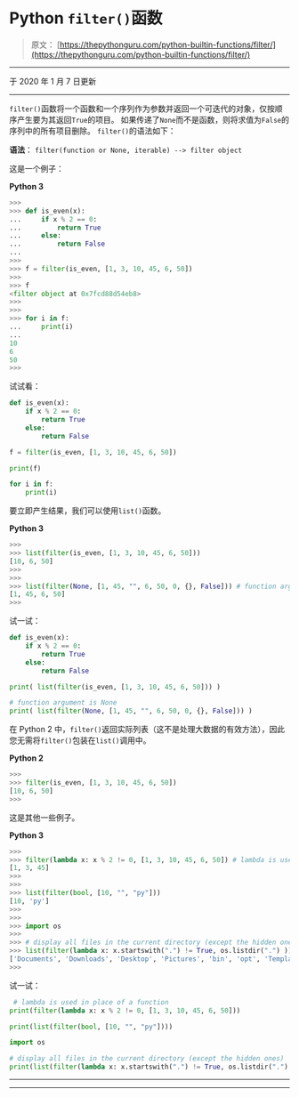 # Python `filter()`函数

> 原文： [https://thepythonguru.com/python-builtin-functions/filter/](https://thepythonguru.com/python-builtin-functions/filter/)

* * *

于 2020 年 1 月 7 日更新

* * *

`filter()`函数将一个函数和一个序列作为参数并返回一个可迭代的对象，仅按顺序产生要为其返回`True`的项目。 如果传递了`None`而不是函数，则将求值为`False`的序列中的所有项目删除。 `filter()`的语法如下：

**语法**： `filter(function or None, iterable) --> filter object`

这是一个例子：

**Python 3**

```py
>>> 
>>> def is_even(x):
...     if x % 2 == 0:
...         return True
...     else:
...         return False
... 
>>> 
>>> f = filter(is_even, [1, 3, 10, 45, 6, 50])
>>>
>>> f
<filter object at 0x7fcd88d54eb8>
>>> 
>>> 
>>> for i in f:
...     print(i)
... 
10
6
50
>>>

```

试试看：

```py
def is_even(x):
    if x % 2 == 0:
        return True
    else:
        return False

f = filter(is_even, [1, 3, 10, 45, 6, 50])

print(f)

for i in f:
    print(i) 
```

要立即产生结果，我们可以使用`list()`函数。

**Python 3**

```py
>>> 
>>> list(filter(is_even, [1, 3, 10, 45, 6, 50]))
[10, 6, 50]
>>>
>>> 
>>> list(filter(None, [1, 45, "", 6, 50, 0, {}, False])) # function argument is None
[1, 45, 6, 50]
>>>

```

试一试：

```py
def is_even(x):
    if x % 2 == 0:
        return True
    else:
        return False

print( list(filter(is_even, [1, 3, 10, 45, 6, 50])) )

# function argument is None
print( list(filter(None, [1, 45, "", 6, 50, 0, {}, False])) ) 
```

在 Python 2 中，`filter()`返回实际列表（这不是处理大数据的有效方法），因此您无需将`filter()`包装在`list()`调用中。

**Python 2**

```py
>>> 
>>> filter(is_even, [1, 3, 10, 45, 6, 50])
[10, 6, 50]
>>>

```

这是其他一些例子。

**Python 3**

```py
>>> 
>>> filter(lambda x: x % 2 != 0, [1, 3, 10, 45, 6, 50]) # lambda is used in place of a function
[1, 3, 45]
>>>
>>> 
>>> list(filter(bool, [10, "", "py"]))
[10, 'py']
>>> 
>>>
>>> import os
>>> 
>>> # display all files in the current directory (except the hidden ones)
>>> list(filter(lambda x: x.startswith(".") != True, os.listdir(".") )) 
['Documents', 'Downloads', 'Desktop', 'Pictures', 'bin', 'opt', 'Templates', 'Public', 'Videos', 'Music']
>>>

```

试一试：

```py
 # lambda is used in place of a function
print(filter(lambda x: x % 2 != 0, [1, 3, 10, 45, 6, 50])) 

print(list(filter(bool, [10, "", "py"])))

import os

# display all files in the current directory (except the hidden ones)
print(list(filter(lambda x: x.startswith(".") != True, os.listdir(".") )) ) 
```

* * *

* * *